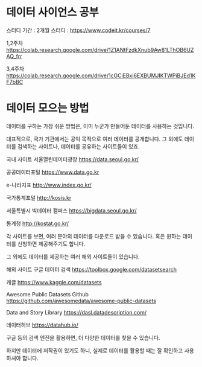 # 데이터 사이언스 공부

스터디 기간 : 2개월
스터디  : https://www.codeit.kr/courses/7

1,2주차
https://colab.research.google.com/drive/1Z1ANtFzdkXnub9Aw81LThOB6UZAQ_frr

3,4주차
https://colab.research.google.com/drive/1cGCiEBxi6EXBUMJIKTWPiBJEd1KF7bBC

# 데이터 모으는 방법

데이터를 구하는 가장 쉬운 방법은, 이미 누군가 만들어둔 데이터를 사용하는 것입니다.

대표적으로, 국가 기관에서는 공익 목적으로 여러 데이터를 공개합니다.
그 외에도 데이터를 검색하는 사이트나, 데이터를 공유하는 사이트들이 있죠.

국내 사이트
서울열린데이터광장
https://data.seoul.go.kr/

공공데이터포털
https://www.data.go.kr

e-나라지표
http://www.index.go.kr/

국가통계포털
http://kosis.kr

서울특별시 빅데이터 캠퍼스
https://bigdata.seoul.go.kr/

통계청
http://kostat.go.kr/

각 사이트를 보면, 여러 분야의 데이터를 다운로드 받을 수 있습니다.
혹은 원하는 데이터를 신청하면 제공해주기도 합니다.

그 외에도 데이터를 제공하는 여러 해외 사이트들이 있습니다.

해외 사이트
구글 데이터 검색
https://toolbox.google.com/datasetsearch

캐글
https://www.kaggle.com/datasets

Awesome Public Datasets Github
https://github.com/awesomedata/awesome-public-datasets

Data and Story Library
https://dasl.datadescription.com/

데이터허브
https://datahub.io/

구글 등의 검색 엔진을 활용하면, 더 다양한 데이터를 찾을 수 있습니다.

하지만 데이터에 저작권이 있기도 하니, 실제로 데이터를 활용할 때는 잘 확인하고 사용하셔야 합니다.
